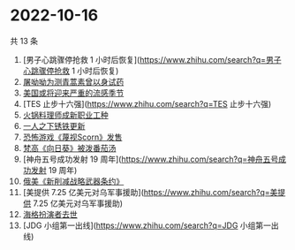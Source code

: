 # 2022-10-16

共 13 条

<!-- BEGIN -->
<!-- 最后更新时间 Sun Oct 16 2022 09:04:16 GMT+0800 (China Standard Time) -->

1. [男子心跳骤停抢救 1 小时后恢复](https://www.zhihu.com/search?q=男子心跳骤停抢救 1 小时后恢复)
1. [屠呦呦为测青蒿素曾以身试药](https://www.zhihu.com/search?q=屠呦呦为测青蒿素曾以身试药)
1. [美国或将迎来严重的流感季节](https://www.zhihu.com/search?q=美国或将迎来严重的流感季节)
1. [TES 止步十六强](https://www.zhihu.com/search?q=TES 止步十六强)
1. [火锅料理师成新职业工种](https://www.zhihu.com/search?q=火锅料理师成新职业工种)
1. [一人之下锈铁更新](https://www.zhihu.com/search?q=一人之下锈铁更新)
1. [恐怖游戏《蔑视Scorn》发售](https://www.zhihu.com/search?q=恐怖游戏《蔑视Scorn》发售)
1. [梵高《向日葵》被泼番茄汤](https://www.zhihu.com/search?q=梵高《向日葵》被泼番茄汤)
1. [神舟五号成功发射 19 周年](https://www.zhihu.com/search?q=神舟五号成功发射 19 周年)
1. [俄美《新削减战略武器条约》](https://www.zhihu.com/search?q=俄美《新削减战略武器条约》)
1. [美提供 7.25 亿美元对乌军事援助](https://www.zhihu.com/search?q=美提供 7.25 亿美元对乌军事援助)
1. [海格扮演者去世](https://www.zhihu.com/search?q=海格扮演者去世)
1. [JDG 小组第一出线](https://www.zhihu.com/search?q=JDG 小组第一出线)

<!-- END -->
